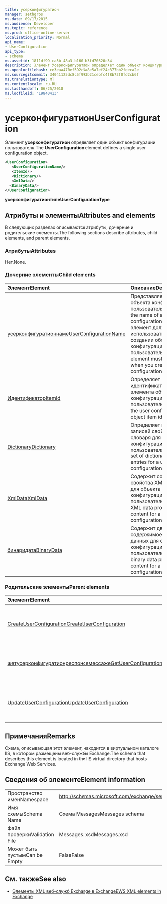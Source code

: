 ```yaml
---
title: усерконфигуратион
manager: sethgros
ms.date: 09/17/2015
ms.audience: Developer
ms.topic: reference
ms.prod: office-online-server
localization_priority: Normal
api_name:
- UserConfiguration
api_type:
- schema
ms.assetid: 1811df99-ca5b-48a3-b160-b3fd70320c34
description: Элемент Усерконфигуратион определяет один объект конфигурации пользователя.
ms.openlocfilehash: ce3eaa470ef592c5a8e5a7ef24c377bb2feeca2e
ms.sourcegitcommit: 34041125dc8c5f993b21cebfc4f8b72f0fd2cb6f
ms.translationtype: MT
ms.contentlocale: ru-RU
ms.lasthandoff: 06/25/2018
ms.locfileid: "19840413"
---
```

# <a name="userconfiguration"></a><span data-ttu-id="9fbfc-103">усерконфигуратион</span><span class="sxs-lookup"><span data-stu-id="9fbfc-103">UserConfiguration</span></span>

<span data-ttu-id="9fbfc-104">Элемент **усерконфигуратион** определяет один объект конфигурации пользователя.</span><span class="sxs-lookup"><span data-stu-id="9fbfc-104">The **UserConfiguration** element defines a single user configuration object.</span></span> 
  
```XML
<UserConfiguration>
   <UserConfigurationName/>
   <ItemId/>
   <Dictionary/>
   <XmlData/>
  <BinaryData/>
</UserConfiguration>
```

 <span data-ttu-id="9fbfc-105">**усерконфигуратионтипе**</span><span class="sxs-lookup"><span data-stu-id="9fbfc-105">**UserConfigurationType**</span></span>
## <a name="attributes-and-elements"></a><span data-ttu-id="9fbfc-106">Атрибуты и элементы</span><span class="sxs-lookup"><span data-stu-id="9fbfc-106">Attributes and elements</span></span>

<span data-ttu-id="9fbfc-107">В следующих разделах описываются атрибуты, дочерние и родительские элементы.</span><span class="sxs-lookup"><span data-stu-id="9fbfc-107">The following sections describe attributes, child elements, and parent elements.</span></span>
  
### <a name="attributes"></a><span data-ttu-id="9fbfc-108">Атрибуты</span><span class="sxs-lookup"><span data-stu-id="9fbfc-108">Attributes</span></span>

<span data-ttu-id="9fbfc-109">Нет.</span><span class="sxs-lookup"><span data-stu-id="9fbfc-109">None.</span></span>
  
### <a name="child-elements"></a><span data-ttu-id="9fbfc-110">Дочерние элементы</span><span class="sxs-lookup"><span data-stu-id="9fbfc-110">Child elements</span></span>

|<span data-ttu-id="9fbfc-111">**Элемент**</span><span class="sxs-lookup"><span data-stu-id="9fbfc-111">**Element**</span></span>|<span data-ttu-id="9fbfc-112">**Описание**</span><span class="sxs-lookup"><span data-stu-id="9fbfc-112">**Description**</span></span>|
|:-----|:-----|
|[<span data-ttu-id="9fbfc-113">усерконфигуратионнаме</span><span class="sxs-lookup"><span data-stu-id="9fbfc-113">UserConfigurationName</span></span>](userconfigurationname.md) <br/> |<span data-ttu-id="9fbfc-114">Представляет имя объекта конфигурации пользователя.</span><span class="sxs-lookup"><span data-stu-id="9fbfc-114">Represents the name of a user configuration object.</span></span> <span data-ttu-id="9fbfc-115">Этот элемент должен использоваться при создании объекта конфигурации пользователя.</span><span class="sxs-lookup"><span data-stu-id="9fbfc-115">This element must be used when you create a user configuration object.</span></span>  <br/> |
|[<span data-ttu-id="9fbfc-116">Идентификатор</span><span class="sxs-lookup"><span data-stu-id="9fbfc-116">ItemId</span></span>](itemid.md) <br/> |<span data-ttu-id="9fbfc-117">Определяет идентификатор элемента объекта конфигурации пользователя.</span><span class="sxs-lookup"><span data-stu-id="9fbfc-117">Defines the user configuration object item identifier.</span></span>  <br/> |
|[<span data-ttu-id="9fbfc-118">Dictionary</span><span class="sxs-lookup"><span data-stu-id="9fbfc-118">Dictionary</span></span>](dictionary.md) <br/> |<span data-ttu-id="9fbfc-119">Определяет набор записей свойств словаря для объекта конфигурации пользователя.</span><span class="sxs-lookup"><span data-stu-id="9fbfc-119">Defines a set of dictionary property entries for a user configuration object.</span></span>  <br/> |
|[<span data-ttu-id="9fbfc-120">XmlData</span><span class="sxs-lookup"><span data-stu-id="9fbfc-120">XmlData</span></span>](xmldata.md) <br/> |<span data-ttu-id="9fbfc-121">Содержит содержимое свойства XML-данных для объекта конфигурации пользователя.</span><span class="sxs-lookup"><span data-stu-id="9fbfc-121">Contains XML data property content for a user configuration object.</span></span>  <br/> |
|[<span data-ttu-id="9fbfc-122">бинаридата</span><span class="sxs-lookup"><span data-stu-id="9fbfc-122">BinaryData</span></span>](binarydata.md) <br/> |<span data-ttu-id="9fbfc-123">Содержит двоичное содержимое свойства данных для объекта конфигурации пользователя.</span><span class="sxs-lookup"><span data-stu-id="9fbfc-123">Contains binary data property content for a user configuration object.</span></span>  <br/> |
   
### <a name="parent-elements"></a><span data-ttu-id="9fbfc-124">Родительские элементы</span><span class="sxs-lookup"><span data-stu-id="9fbfc-124">Parent elements</span></span>

|<span data-ttu-id="9fbfc-125">**Элемент**</span><span class="sxs-lookup"><span data-stu-id="9fbfc-125">**Element**</span></span>|<span data-ttu-id="9fbfc-126">**Описание**</span><span class="sxs-lookup"><span data-stu-id="9fbfc-126">**Description**</span></span>|
|:-----|:-----|
|[<span data-ttu-id="9fbfc-127">CreateUserConfiguration</span><span class="sxs-lookup"><span data-stu-id="9fbfc-127">CreateUserConfiguration</span></span>](createuserconfiguration.md) <br/> |<span data-ttu-id="9fbfc-128">Представляет запрос на создание объекта конфигурации пользователя.</span><span class="sxs-lookup"><span data-stu-id="9fbfc-128">Represents a request to create a user configuration object.</span></span>  <br/> |
|[<span data-ttu-id="9fbfc-129">жетусерконфигуратионреспонсемессаже</span><span class="sxs-lookup"><span data-stu-id="9fbfc-129">GetUserConfigurationResponseMessage</span></span>](getuserconfigurationresponsemessage.md) <br/> |<span data-ttu-id="9fbfc-130">Представляет ответ, возвращающий объект конфигурации пользователя.</span><span class="sxs-lookup"><span data-stu-id="9fbfc-130">Represents a response that returns a user configuration object.</span></span>  <br/> |
|[<span data-ttu-id="9fbfc-131">UpdateUserConfiguration</span><span class="sxs-lookup"><span data-stu-id="9fbfc-131">UpdateUserConfiguration</span></span>](updateuserconfiguration.md) <br/> |<span data-ttu-id="9fbfc-132">Представляет запрос на обновление объекта конфигурации пользователя.</span><span class="sxs-lookup"><span data-stu-id="9fbfc-132">Represents a request to update a user configuration object.</span></span>  <br/> |
   
## <a name="remarks"></a><span data-ttu-id="9fbfc-133">Примечания</span><span class="sxs-lookup"><span data-stu-id="9fbfc-133">Remarks</span></span>

<span data-ttu-id="9fbfc-134">Схема, описывающая этот элемент, находится в виртуальном каталоге IIS, в котором размещены веб-службы Exchange.</span><span class="sxs-lookup"><span data-stu-id="9fbfc-134">The schema that describes this element is located in the IIS virtual directory that hosts Exchange Web Services.</span></span>
  
## <a name="element-information"></a><span data-ttu-id="9fbfc-135">Сведения об элементе</span><span class="sxs-lookup"><span data-stu-id="9fbfc-135">Element information</span></span>

|||
|:-----|:-----|
|<span data-ttu-id="9fbfc-136">Пространство имен</span><span class="sxs-lookup"><span data-stu-id="9fbfc-136">Namespace</span></span>  <br/> |http://schemas.microsoft.com/exchange/services/2006/messages  <br/> |
|<span data-ttu-id="9fbfc-137">Имя схемы</span><span class="sxs-lookup"><span data-stu-id="9fbfc-137">Schema Name</span></span>  <br/> |<span data-ttu-id="9fbfc-138">Схема Messages</span><span class="sxs-lookup"><span data-stu-id="9fbfc-138">Messages schema</span></span>  <br/> |
|<span data-ttu-id="9fbfc-139">Файл проверки</span><span class="sxs-lookup"><span data-stu-id="9fbfc-139">Validation File</span></span>  <br/> |<span data-ttu-id="9fbfc-140">Messages. xsd</span><span class="sxs-lookup"><span data-stu-id="9fbfc-140">Messages.xsd</span></span>  <br/> |
|<span data-ttu-id="9fbfc-141">Может быть пустым</span><span class="sxs-lookup"><span data-stu-id="9fbfc-141">Can be Empty</span></span>  <br/> |<span data-ttu-id="9fbfc-142">False</span><span class="sxs-lookup"><span data-stu-id="9fbfc-142">False</span></span>  <br/> |
   
## <a name="see-also"></a><span data-ttu-id="9fbfc-143">См. также</span><span class="sxs-lookup"><span data-stu-id="9fbfc-143">See also</span></span>



- [<span data-ttu-id="9fbfc-144">Элементы XML веб-служб Exchange в Exchange</span><span class="sxs-lookup"><span data-stu-id="9fbfc-144">EWS XML elements in Exchange</span></span>](ews-xml-elements-in-exchange.md)

